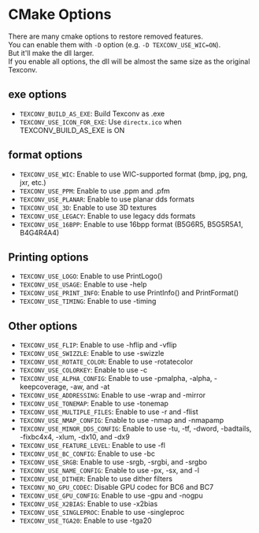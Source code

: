 # CMake Options

There are many cmake options to restore removed features.  
You can enable them with `-D` option (e.g. `-D TEXCONV_USE_WIC=ON`).  
But it'll make the dll larger.  
If you enable all options, the dll will be almost the same size as the original Texconv.  

## exe options

-   `TEXCONV_BUILD_AS_EXE`: Build Texconv as .exe
-   `TEXCONV_USE_ICON_FOR_EXE`: Use `directx.ico` when TEXCONV_BUILD_AS_EXE is ON

## format options

-   `TEXCONV_USE_WIC`: Enable to use WIC-supported format (bmp, jpg, png, jxr, etc.)
-   `TEXCONV_USE_PPM`: Enable to use .ppm and .pfm
-   `TEXCONV_USE_PLANAR`: Enable to use planar dds formats
-   `TEXCONV_USE_3D`: Enable to use 3D textures
-   `TEXCONV_USE_LEGACY`: Enable to use legacy dds formats
-   `TEXCONV_USE_16BPP`: Enable to use 16bpp format (B5G6R5, B5G5R5A1, B4G4R4A4)

## Printing options

-   `TEXCONV_USE_LOGO`: Enable to use PrintLogo()
-   `TEXCONV_USE_USAGE`: Enable to use -help
-   `TEXCONV_USE_PRINT_INFO`: Enable to use PrintInfo() and PrintFormat()
-   `TEXCONV_USE_TIMING`: Enable to use -timing

## Other options

-   `TEXCONV_USE_FLIP`: Enable to use -hflip and -vflip
-   `TEXCONV_USE_SWIZZLE`: Enable to use -swizzle
-   `TEXCONV_USE_ROTATE_COLOR`: Enable to use -rotatecolor
-   `TEXCONV_USE_COLORKEY`: Enable to use -c
-   `TEXCONV_USE_ALPHA_CONFIG`: Enable to use -pmalpha, -alpha, -keepcoverage, -aw, and -at
-   `TEXCONV_USE_ADDRESSING`: Enable to use -wrap and -mirror
-   `TEXCONV_USE_TONEMAP`: Enable to use -tonemap
-   `TEXCONV_USE_MULTIPLE_FILES`: Enable to use -r and -flist
-   `TEXCONV_USE_NMAP_CONFIG`: Enable to use -nmap and -nmapamp
-   `TEXCONV_USE_MINOR_DDS_CONFIG`: Enable to use -tu, -tf, -dword, -badtails, -fixbc4x4, -xlum, -dx10, and -dx9
-   `TEXCONV_USE_FEATURE_LEVEL`: Enable to use -fl
-   `TEXCONV_USE_BC_CONFIG`: Enable to use -bc
-   `TEXCONV_USE_SRGB`: Enable to use -srgb, -srgbi, and -srgbo
-   `TEXCONV_USE_NAME_CONFIG`: Enable to use -px, -sx, and -l
-   `TEXCONV_USE_DITHER`: Enable to use dither filters
-   `TEXCONV_NO_GPU_CODEC`: Disable GPU codec for BC6 and BC7
-   `TEXCONV_USE_GPU_CONFIG`: Enable to use -gpu and -nogpu
-   `TEXCONV_USE_X2BIAS`: Enable to use -x2bias
-   `TEXCONV_USE_SINGLEPROC`: Enable to use -singleproc
-   `TEXCONV_USE_TGA20`: Enable to use -tga20
